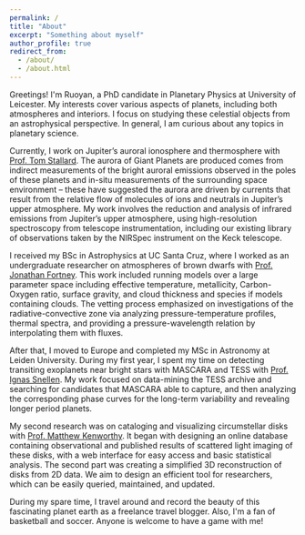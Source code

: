 ```yaml
---
permalink: /
title: "About"
excerpt: "Something about myself"
author_profile: true
redirect_from: 
  - /about/
  - /about.html
---
```


Greetings! I'm Ruoyan, a PhD candidate in Planetary Physics at University of Leicester. My interests cover various aspects of planets, including both atmospheres and interiors. I focus on studying these celestial objects from an astrophysical perspective. In general, I am curious about any topics in planetary science.

Currently, I work on Jupiter’s auroral ionosphere and thermosphere with [Prof. Tom Stallard](https://www2.le.ac.uk/departments/physics/people/tomstallard). The aurora of Giant Planets are produced comes from indirect measurements of the bright auroral emissions observed in the poles of these planets and in-situ measurements of the surrounding space environment – these have suggested the aurora are driven by currents that result from the relative flow of molecules of ions and neutrals in Jupiter’s upper atmosphere. My work involves the reduction and analysis of infrared emissions from Jupiter’s upper atmosphere, using high-resolution spectroscopy from telescope instrumentation, including our existing library of observations taken by the NIRSpec instrument on the Keck telescope. 

I received my BSc in Astrophysics at UC Santa Cruz, where I worked as an undergraduate researcher on atmospheres of brown dwarfs with [Prof. Jonathan Fortney](http://www.ucolick.org/~jfortney/). This work included running models over a large parameter space including effective temperature, metallicity, Carbon-Oxygen ratio, surface gravity, and cloud thickness and species if models containing clouds. The vetting process emphasized on investigations of the radiative-convective zone via analyzing pressure-temperature profiles, thermal spectra, and providing a pressure-wavelength relation by interpolating them with fluxes.

After that, I moved to Europe and completed my MSc in Astronomy at Leiden University. During my first year, I spent my time on detecting transiting exoplanets near bright stars with MASCARA and TESS with [Prof. Ignas Snellen](https://home.strw.leidenuniv.nl/~snellen/). My work focused on data-mining the TESS archive and searching for candidates that MASCARA able to capture, and then analyzing the corresponding phase curves for the long-term variability and revealing longer period planets. 

My second research was on cataloging and visualizing circumstellar disks with [Prof. Matthew Kenworthy](https://home.strw.leidenuniv.nl/~kenworthy/). It began with designing an online
database containing observational and published results of scattered light imaging of these disks,
with a web interface for easy access and basic statistical analysis. The second part was creating a simplified 3D reconstruction of disks from 2D data. We aim to design an efficient tool for researchers, which can be easily queried, maintained, and updated.

During my spare time, I travel around and record the beauty of this fascinating planet earth as a freelance travel blogger. Also, I'm a fan of basketball and soccer. Anyone is welcome to have a game with me! 